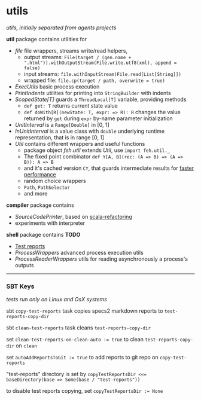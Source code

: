 utils
====
*utils, initially separated from agents projects*

**util** package contains utilities for 

* *file*       file wrappers, streams write/read helpers,
    * output streams: `File(target / (gen.name + ".html")).withOutputStream(File.write.utf8(xml), append = false)`
    * input streams:  `file.withInputStream(File.read[List[String]])`
    * wrapped file: `file.cp(target / path, overwrite = true)`
* *ExecUtils*       basic process execution
* *PrintIndents*    utilities for printing into `StringBuilder` with indents
* *ScopedState[T]*  guards a `ThreadLocal[T]` variable, providing methods
    * `def get: T` returns current state value
    * `def doWith[R](newState: T, expr: => R): R` 
        changes the value returned by `get` during `expr` by-name parameter initialization  
* *UnitInterval*    is a `Range[Double]` in [0, 1]
* *InUnitInterval*  is a value class with `double` underlying runtime representation, that is in range [0, 1]
* *Util*            contains different wrappers and useful functions
    * package object *feh.util* extends *Util*, use `import feh.util._`
    * The fixed point combinator `def Y[A, B](rec: (A => B) => (A => B)): A => B`
    * and it's cached version `CY`, that guards intermediate results for [faster performance](https://gist.github.com/fehu/7615890) 
    * random choice wrappers
    * `Path`, `PathSelector`
    * and more

**compiler** package contains 

* *SourceCodePrinter*, based on [scala-refactoring](http://scala-refactoring.org/)
* experiments with interpreter
 
**shell** package contains **TODO**

* [Test reports](shell/test-reports) 
* *ProcessWrappers* advanced process execution utils
* *ProcessReaderWrappers* utils for reading asynchronously a process's outputs

---

### SBT Keys
*tests run only on Linux and OsX systems*

sbt `copy-test-reports` task copies specs2 markdown reports to `test-reports-copy-dir`

sbt `clean-test-reports` task cleans `test-reports-copy-dir`

set `clean-test-reports-on-clean-auto := true` to clean `test-reports-copy-dir` on `clean`

set `autoAddReportsToGit := true` to add reports to git repo on `copy-test-reports`

"test-reports" directory is set by `copyTestReportsDir <<= baseDirectory(base => Some(base / "test-reports"))`

to disable test reports copying, set `copyTestReportsDir := None`
